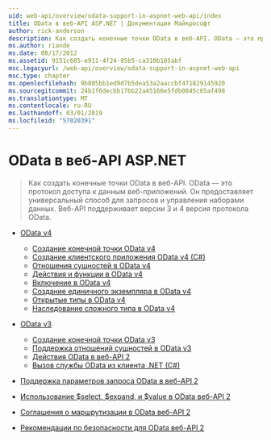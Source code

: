 ```yaml
---
uid: web-api/overview/odata-support-in-aspnet-web-api/index
title: OData в веб-API ASP.NET | Документация Майкрософт
author: rick-anderson
description: Как создать конечные точки OData в веб-API. OData — это протокол доступа к данным веб-приложений. Он предоставляет универсальный способ для запросов и управления наборами данных. Веб-API s...
ms.author: riande
ms.date: 08/17/2012
ms.assetid: 9151c605-e911-4f24-95b5-ca310b105abf
msc.legacyurl: /web-api/overview/odata-support-in-aspnet-web-api
msc.type: chapter
ms.openlocfilehash: 9b805bb1ed9d7b5dea53a2aaccbf471829145920
ms.sourcegitcommit: 24b1f6decbb17bb22a45166e5fdb0845c65af498
ms.translationtype: MT
ms.contentlocale: ru-RU
ms.lasthandoff: 03/01/2019
ms.locfileid: "57020391"
---
```

<a name="odata-in-aspnet-web-api"></a>OData в веб-API ASP.NET
====================
> Как создать конечные точки OData в веб-API. OData — это протокол доступа к данным веб-приложений. Он предоставляет универсальный способ для запросов и управления наборами данных. Веб-API поддерживает версии 3 и 4 версия протокола OData.


- [OData v4](odata-v4/index.md)

    - [Создание конечной точки OData v4](odata-v4/create-an-odata-v4-endpoint.md)
    - [Создание клиентского приложения OData v4 (C#)](odata-v4/create-an-odata-v4-client-app.md)
    - [Отношения сущностей в OData v4](odata-v4/entity-relations-in-odata-v4.md)
    - [Действия и функции в OData v4](odata-v4/odata-actions-and-functions.md)
    - [Включение в OData v4](odata-v4/odata-containment-in-web-api-22.md)
    - [Создание единичного экземпляра в OData v4](odata-v4/using-a-singleton-in-an-odata-endpoint-in-web-api-22.md)
    - [Открытые типы в OData v4](odata-v4/use-open-types-in-odata-v4.md)
    - [Наследование сложного типа в OData v4](odata-v4/complex-type-inheritance-in-odata-v4.md)
- [OData v3](odata-v3/index.md)

    - [Создание конечной точки OData v3](odata-v3/creating-an-odata-endpoint.md)
    - [Поддержка отношений сущностей в OData v3](odata-v3/working-with-entity-relations.md)
    - [Действия OData в веб-API 2](odata-v3/odata-actions.md)
    - [Вызов службы OData из клиента .NET (C#)](odata-v3/calling-an-odata-service-from-a-net-client.md)
- [Поддержка параметров запроса OData в веб-API 2](supporting-odata-query-options.md)
- [Использование $select, $expand, и $value в OData веб-API 2](using-select-expand-and-value.md)
- [Соглашения о маршрутизации в OData веб-API 2](odata-routing-conventions.md)
- [Рекомендации по безопасности для OData веб-API 2](odata-security-guidance.md)
